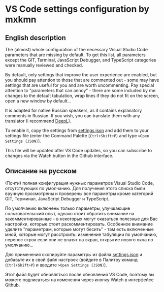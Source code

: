 # VS Code settings configuration by mxkmn

## English description

The (almost) whole configuration of the necessary Visual Studio Code parameters that are missing by default. To get this list, all parameters except the GIT, Terminal, JavaScript Debugger, and TypeScript categories were manually reviewed and checked.

By default, only settings that improve the user experience are enabled, but you should pay attention to those that are commented out - some may have settings that are useful for you and are worth uncommenting. Pay special attention to "parameters that can annoy" - there are some included by me: changes to the default tabulation, wrap lines if they do not fit on the screen, open a new window by default...

It is adapted for native Russian speakers, as it contains explanatory comments in Russian. If you wish, you can translate them with any translator (I recommend [DeepL](https://www.deepl.com)).

To enable it, copy the settings from [settings.json](https://github.com/mxkmn/VSCodeConfiguration/blob/master/settings.json) and add them to your settings file (enter the Command Palette (`Ctrl+Shift+P`) and type `>Open Settings (JSON)`).

This file will be updated after VS Code updates, so you can subscribe to changes via the Watch button in the Github interface.

## Описание на русском

(Почти) полная конфигурация нужных параметров Visual Studio Code, отсутствующих по умолчанию. Для получения этого списка были вручную просмотрены и проверены все параметры кроме категорий GIT, Терминал, JavaScript Debugger и TypeScript.

По умолчанию включены только параметры, улучшающие пользовательский опыт, однако стоит обратить внимание на закомментированные - в некоторых могут оказаться полезные для Вас настройки, которые стоит раскомментировать. Особенное внимание уделите "параметрам, которые могут бесить" - там есть включенные мной, которые могут расстроить: изменение табуляции по умолчанию, перенос строк если они не влазят на экран, открытие нового окна по умолчанию...

Для применения скопируйте параметры из файла [settings.json](https://github.com/mxkmn/VSCodeConfiguration/blob/master/settings.json) и добавьте их в свой файл настроек (войдите в Палитру команд (`Ctrl+Shift+P`) и введите `>Open Settings (JSON)`).

Этот файл будет обновляться после обновлений VS Code, поэтому вы можете подписаться на изменения через кнопку Watch в интерфейсе Github.
